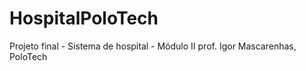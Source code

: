 # HospitalPoloTech

Projeto final - Sistema de hospital - Módulo II prof. Igor Mascarenhas, PoloTech

